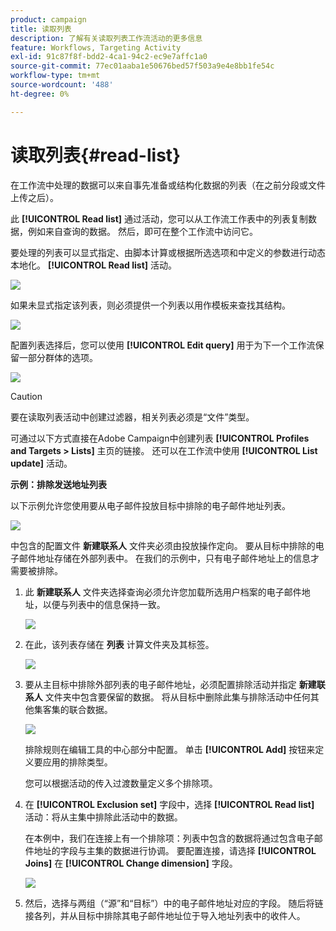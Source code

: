 ```yaml
---
product: campaign
title: 读取列表
description: 了解有关读取列表工作流活动的更多信息
feature: Workflows, Targeting Activity
exl-id: 91c87f8f-bdd2-4ca1-94c2-ec9e7affc1a0
source-git-commit: 77ec01aaba1e50676bed57f503a9e4e8bb1fe54c
workflow-type: tm+mt
source-wordcount: '488'
ht-degree: 0%

---
```


# 读取列表{#read-list}

在工作流中处理的数据可以来自事先准备或结构化数据的列表（在之前分段或文件上传之后）。

此 **[!UICONTROL Read list]** 通过活动，您可以从工作流工作表中的列表复制数据，例如来自查询的数据。 然后，即可在整个工作流中访问它。

要处理的列表可以显式指定、由脚本计算或根据所选选项和中定义的参数进行动态本地化。 **[!UICONTROL Read list]** 活动。

![](assets/list_edit_select_option_01.png)

如果未显式指定该列表，则必须提供一个列表以用作模板来查找其结构。

![](assets/s_advuser_list_template_select.png)

配置列表选择后，您可以使用 **[!UICONTROL Edit query]** 用于为下一个工作流保留一部分群体的选项。

![](assets/wf_readlist_1.png)

>[!CAUTION]
>
>要在读取列表活动中创建过滤器，相关列表必须是“文件”类型。

可通过以下方式直接在Adobe Campaign中创建列表 **[!UICONTROL Profiles and Targets > Lists]** 主页的链接。 还可以在工作流中使用 **[!UICONTROL List update]** 活动。

**示例：排除发送地址列表**

以下示例允许您使用要从电子邮件投放目标中排除的电子邮件地址列表。

![](assets/s_advuser_list_read_sample_1.png)

中包含的配置文件 **新建联系人** 文件夹必须由投放操作定向。 要从目标中排除的电子邮件地址存储在外部列表中。 在我们的示例中，只有电子邮件地址上的信息才需要被排除。

1. 此 **新建联系人** 文件夹选择查询必须允许您加载所选用户档案的电子邮件地址，以便与列表中的信息保持一致。

   ![](assets/s_advuser_list_read_sample_0.png)

1. 在此，该列表存储在 **列表** 计算文件夹及其标签。

   ![](assets/s_advuser_list_read_sample_2.png)

1. 要从主目标中排除外部列表的电子邮件地址，必须配置排除活动并指定 **新建联系人** 文件夹中包含要保留的数据。 将从目标中删除此集与排除活动中任何其他集客集的联合数据。

   ![](assets/s_advuser_list_read_sample_3.png)

   排除规则在编辑工具的中心部分中配置。 单击 **[!UICONTROL Add]** 按钮来定义要应用的排除类型。

   您可以根据活动的传入过渡数量定义多个排除项。

1. 在 **[!UICONTROL Exclusion set]** 字段中，选择 **[!UICONTROL Read list]** 活动：将从主集中排除此活动中的数据。

   在本例中，我们在连接上有一个排除项：列表中包含的数据将通过包含电子邮件地址的字段与主集的数据进行协调。 要配置连接，请选择 **[!UICONTROL Joins]** 在 **[!UICONTROL Change dimension]** 字段。

   ![](assets/s_advuser_list_read_sample_4.png)

1. 然后，选择与两组（“源”和“目标”）中的电子邮件地址对应的字段。 随后将链接各列，并从目标中排除其电子邮件地址位于导入地址列表中的收件人。
